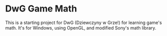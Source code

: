 # DwG Game Math
This is a starting project for DwG (Dziewczyny w Grze!) for learning game's math.
It's for Windows, using OpenGL, and modified Sony's math library.
